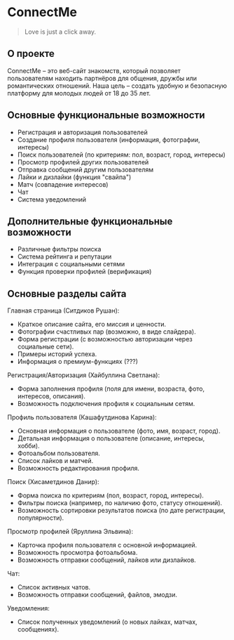 # ConnectMe

   > Love is just a click away.

## О проекте
ConnectMe – это веб-сайт знакомств, который позволяет пользователям находить партнёров для общения, дружбы или романтических отношений. Наша цель – создать удобную и безопасную платформу для молодых людей от 18 до 35 лет.

## Основные функциональные возможности
- Регистрация и авторизация пользователей
- Создание профиля пользователя (информация, фотографии, интересы)
- Поиск пользователей (по критериям: пол, возраст, город, интересы)
- Просмотр профилей других пользователей
- Отправка сообщений другим пользователям
- Лайки и дизлайки (функция "свайпа")
- Матч (совпадение интересов)
- Чат
- Система уведомлений

## Дополнительные функциональные возможности
- Различные фильтры поиска
- Система рейтинга и репутации
- Интеграция с социальными сетями
- Функция проверки профилей (верификация)

## Основные разделы сайта

Главная страница (Ситдиков Рушан):
- Краткое описание сайта, его миссия и ценности.
- Фотографии счастливых пар (возможно, в виде слайдера).
- Форма регистрации (с возможностью авторизации через социальные сети).
- Примеры историй успеха.
- Информация о премиум-функциях (???)

Регистрация/Авторизация (Хайбуллина Светлана):
- Форма заполнения профиля (поля для имени, возраста, фото, интересов, описания).
- Возможность подключения профиля к социальным сетям.

Профиль пользователя (Кашафутдинова Карина):
- Основная информация о пользователе (фото, имя, возраст, город).
- Детальная информация о пользователе (описание, интересы, хобби).
- Фотоальбом пользователя.
- Список лайков и матчей.
- Возможность редактирования профиля.

Поиск (Хисаметдинов Данир):
- Форма поиска по критериям (пол, возраст, город, интересы).
- Фильтры поиска (например, по наличию фото, статусу отношений).
- Возможность сортировки результатов поиска (по дате регистрации, популярности).

Просмотр профилей (Яруллина Эльвина):
- Карточка профиля пользователя с основной информацией.
- Возможность просмотра фотоальбома.
- Возможность отправки сообщений, лайков или дизлайков.

Чат:
- Список активных чатов.
- Возможность отправки сообщений, файлов, эмодзи.

Уведомления:
- Список полученных уведомлений (о новых лайках, матчах, сообщениях).
